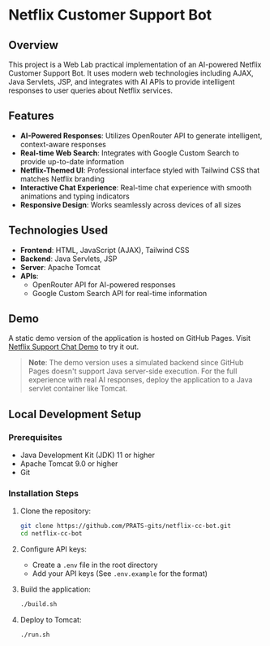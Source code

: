 # Netflix Customer Support Bot

## Overview
This project is a Web Lab practical implementation of an AI-powered Netflix Customer Support Bot. It uses modern web technologies including AJAX, Java Servlets, JSP, and integrates with AI APIs to provide intelligent responses to user queries about Netflix services.

## Features
- **AI-Powered Responses**: Utilizes OpenRouter API to generate intelligent, context-aware responses
- **Real-time Web Search**: Integrates with Google Custom Search to provide up-to-date information
- **Netflix-Themed UI**: Professional interface styled with Tailwind CSS that matches Netflix branding
- **Interactive Chat Experience**: Real-time chat experience with smooth animations and typing indicators
- **Responsive Design**: Works seamlessly across devices of all sizes

## Technologies Used
- **Frontend**: HTML, JavaScript (AJAX), Tailwind CSS
- **Backend**: Java Servlets, JSP
- **Server**: Apache Tomcat
- **APIs**:
  - OpenRouter API for AI-powered responses
  - Google Custom Search API for real-time information
  
## Demo
A static demo version of the application is hosted on GitHub Pages. Visit [Netflix Support Chat Demo](https://prats-gits.github.io/netflix-cc-bot/static-site/index.html) to try it out.

> **Note**: The demo version uses a simulated backend since GitHub Pages doesn't support Java server-side execution. For the full experience with real AI responses, deploy the application to a Java servlet container like Tomcat.

## Local Development Setup

### Prerequisites
- Java Development Kit (JDK) 11 or higher
- Apache Tomcat 9.0 or higher
- Git

### Installation Steps
1. Clone the repository:
   ```bash
   git clone https://github.com/PRATS-gits/netflix-cc-bot.git
   cd netflix-cc-bot
   ```

2. Configure API keys:
   - Create a `.env` file in the root directory
   - Add your API keys (See `.env.example` for the format)

3. Build the application:
   ```bash
   ./build.sh
   ```

4. Deploy to Tomcat:
   ```bash
   ./run.sh
